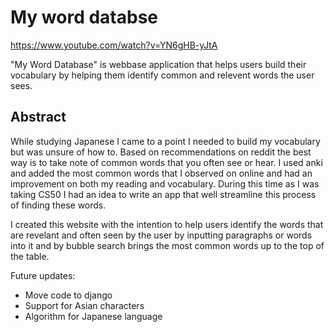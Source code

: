 # My word databse

https://www.youtube.com/watch?v=YN6gHB-yJtA

"My Word Database" is webbase application that helps users build their vocabulary by helping them identify common and relevent words the user sees.

## Abstract
 
While studying Japanese I came to a point I needed to build my vocabulary but was unsure of how to. Based on recommendations on reddit the best way is to take note of common words that you often see or hear. I used anki and added the most common words that I observed on online and had an improvement on both my reading and vocabulary. During this time as I was taking CS50 I had an idea to write an app that well streamline this process of finding these words.


I created this website with the intention to help users identify the words that are revelant and often seen by the user by inputting paragraphs or words into it and by bubble search brings the most common words up to the top of the table.

Future updates:
- Move code to django
- Support for Asian characters
- Algorithm for Japanese language
